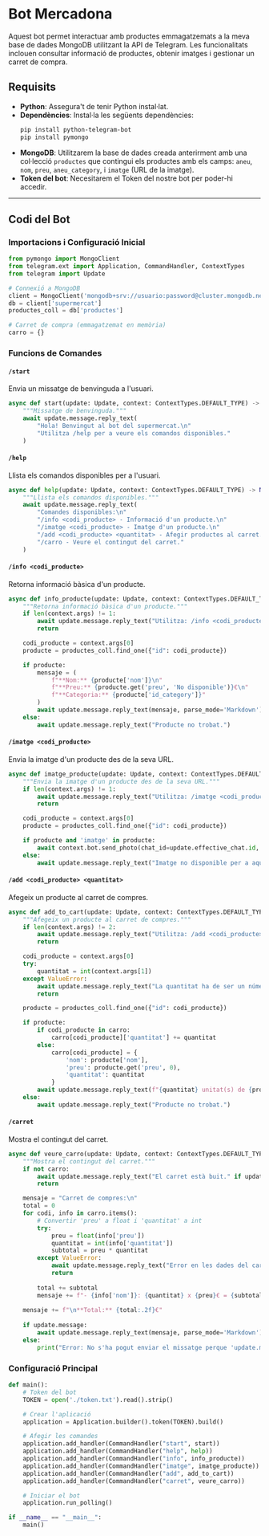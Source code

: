 # Bot Mercadona

Aquest bot permet interactuar amb productes emmagatzemats a la meva base de dades MongoDB utilitzant la API de Telegram. Les funcionalitats inclouen consultar informació de productes, obtenir imatges i gestionar un carret de compra.

## Requisits

- **Python**: Assegura't de tenir Python instal·lat.
- **Dependències**: Instal·la les següents dependències:
  ```bash
  pip install python-telegram-bot
  pip install pymongo
  ```
- **MongoDB**: Utilitzarem la base de dades creada anterirment amb una col·lecció `productes` que contingui els productes amb els camps: `aneu`, `nom`, `preu`, `aneu_category`, i `imatge` (URL de la imatge).
- **Token del bot**: Necesitarem el Token del nostre bot per poder-hi accedir.

---

## Codi del Bot

### Importacions i Configuració Inicial

```python
from pymongo import MongoClient
from telegram.ext import Application, CommandHandler, ContextTypes
from telegram import Update

# Connexió a MongoDB
client = MongoClient('mongodb+srv://usuario:password@cluster.mongodb.net/')
db = client['supermercat']
productes_coll = db['productes']

# Carret de compra (emmagatzemat en memòria)
carro = {}
```

### Funcions de Comandes

#### `/start`

Envia un missatge de benvinguda a l'usuari.

```python
async def start(update: Update, context: ContextTypes.DEFAULT_TYPE) -> None:
    """Missatge de benvinguda."""
    await update.message.reply_text(
        "Hola! Benvingut al bot del supermercat.\n"
        "Utilitza /help per a veure els comandos disponibles."
    )
```

#### `/help`

Llista els comandos disponibles per a l'usuari.

```python
async def help(update: Update, context: ContextTypes.DEFAULT_TYPE) -> None:
    """Llista els comandos disponibles."""
    await update.message.reply_text(
        "Comandes disponibles:\n"
        "/info <codi_producte> - Informació d'un producte.\n"
        "/imatge <codi_producte> - Imatge d'un producte.\n"
        "/add <codi_producte> <quantitat> - Afegir productes al carret.\n"
        "/carro - Veure el contingut del carret."
    )
```

#### `/info <codi_producte>`

Retorna informació bàsica d'un producte.

```python
async def info_producte(update: Update, context: ContextTypes.DEFAULT_TYPE) -> None:
    """Retorna informació bàsica d'un producte."""
    if len(context.args) != 1:
        await update.message.reply_text("Utilitza: /info <codi_producte>")
        return

    codi_producte = context.args[0]
    producte = productes_coll.find_one({"id": codi_producte})

    if producte:
        mensaje = (
            f"**Nom:** {producte['nom']}\n"
            f"**Preu:** {producte.get('preu', 'No disponible')}€\n"
            f"**Categoria:** {producte['id_category']}"
        )
        await update.message.reply_text(mensaje, parse_mode='Markdown')
    else:
        await update.message.reply_text("Producte no trobat.")
```

#### `/imatge <codi_producte>`

Envia la imatge d'un producte des de la seva URL.

```python
async def imatge_producte(update: Update, context: ContextTypes.DEFAULT_TYPE) -> None:
    """Envia la imatge d'un producte des de la seva URL."""
    if len(context.args) != 1:
        await update.message.reply_text("Utilitza: /imatge <codi_producte>")
        return

    codi_producte = context.args[0]
    producte = productes_coll.find_one({"id": codi_producte})

    if producte and 'imatge' in producte:
        await context.bot.send_photo(chat_id=update.effective_chat.id, photo=producte['imatge'])
    else:
        await update.message.reply_text("Imatge no disponible per a aquest producte.")
```

#### `/add <codi_producte> <quantitat>`

Afegeix un producte al carret de compres.

```python
async def add_to_cart(update: Update, context: ContextTypes.DEFAULT_TYPE) -> None:
    """Afegeix un producte al carret de compres."""
    if len(context.args) != 2:
        await update.message.reply_text("Utilitza: /add <codi_producte> <quantitat>")
        return

    codi_producte = context.args[0]
    try:
        quantitat = int(context.args[1])
    except ValueError:
        await update.message.reply_text("La quantitat ha de ser un número.")
        return

    producte = productes_coll.find_one({"id": codi_producte})

    if producte:
        if codi_producte in carro:
            carro[codi_producte]['quantitat'] += quantitat
        else:
            carro[codi_producte] = {
                'nom': producte['nom'],
                'preu': producte.get('preu', 0),
                'quantitat': quantitat
            }
        await update.message.reply_text(f"{quantitat} unitat(s) de {producte['nom']} afegides al carret.")
    else:
        await update.message.reply_text("Producte no trobat.")
```

#### `/carret`

Mostra el contingut del carret.

```python
async def veure_carro(update: Update, context: ContextTypes.DEFAULT_TYPE) -> None:
    """Mostra el contingut del carret."""
    if not carro:
        await update.message.reply_text("El carret està buit." if update.message else "El carret està buit.")
        return

    mensaje = "Carret de compres:\n"
    total = 0
    for codi, info in carro.items():
        # Convertir 'preu' a float i 'quantitat' a int 
        try:
            preu = float(info['preu'])
            quantitat = int(info['quantitat'])
            subtotal = preu * quantitat
        except ValueError:
            await update.message.reply_text("Error en les dades del carro." if update.message else "Error en les dades del carro.")
            return
        
        total += subtotal
        mensaje += f"- {info['nom']}: {quantitat} x {preu}€ = {subtotal:.2f}€\n"
    
    mensaje += f"\n**Total:** {total:.2f}€"
    
    if update.message:
        await update.message.reply_text(mensaje, parse_mode='Markdown')
    else:
        print("Error: No s'ha pogut enviar el missatge perque 'update.message' es None.")
```

### Configuració Principal

```python
def main():
    # Token del bot
    TOKEN = open('./token.txt').read().strip()

    # Crear l'aplicació
    application = Application.builder().token(TOKEN).build()

    # Afegir les comandes
    application.add_handler(CommandHandler("start", start))
    application.add_handler(CommandHandler("help", help))
    application.add_handler(CommandHandler("info", info_producte))
    application.add_handler(CommandHandler("imatge", imatge_producte))
    application.add_handler(CommandHandler("add", add_to_cart))
    application.add_handler(CommandHandler("carret", veure_carro))

    # Iniciar el bot
    application.run_polling()

if __name__ == "__main__":
    main()
```